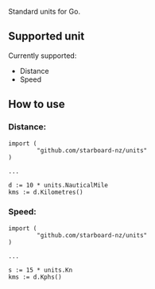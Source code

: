 Standard units for Go.

## Supported unit

Currently supported:
 * Distance
 * Speed

## How to use

### Distance:

```
import (
        "github.com/starboard-nz/units"
)

...

d := 10 * units.NauticalMile
kms := d.Kilometres()

```


### Speed:

```
import (
        "github.com/starboard-nz/units"
)

...

s := 15 * units.Kn
kms := d.Kphs()

```
